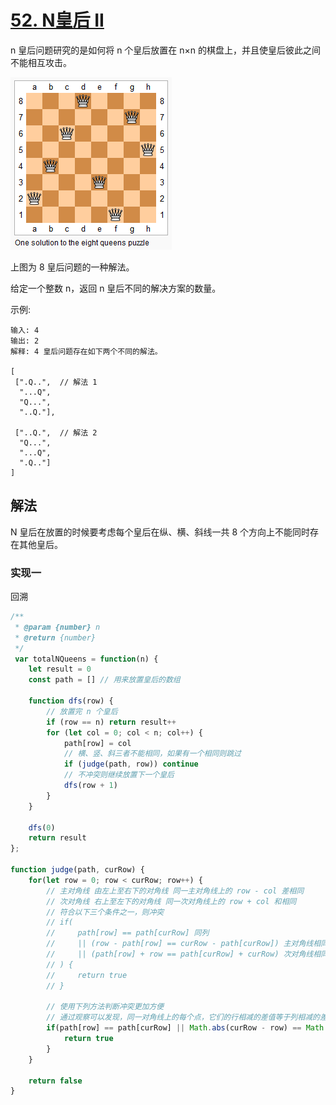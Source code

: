 # [52. N皇后 II](https://leetcode-cn.com/problems/n-queens-ii/)
n 皇后问题研究的是如何将 n 个皇后放置在 n×n 的棋盘上，并且使皇后彼此之间不能相互攻击。

![img](https://github.com/woai3c/leetcode/blob/master/imgs/8-queens.png)

上图为 8 皇后问题的一种解法。

给定一个整数 n，返回 n 皇后不同的解决方案的数量。

示例:
```
输入: 4
输出: 2
解释: 4 皇后问题存在如下两个不同的解法。

[
 [".Q..",  // 解法 1
  "...Q",
  "Q...",
  "..Q."],

 ["..Q.",  // 解法 2
  "Q...",
  "...Q",
  ".Q.."]
]
```

## 解法
N 皇后在放置的时候要考虑每个皇后在纵、横、斜线一共 8 个方向上不能同时存在其他皇后。
### 实现一
回溯
```js
/**
 * @param {number} n
 * @return {number}
 */
 var totalNQueens = function(n) {
    let result = 0
    const path = [] // 用来放置皇后的数组

    function dfs(row) {
        // 放置完 n 个皇后
        if (row == n) return result++
        for (let col = 0; col < n; col++) {
            path[row] = col
            // 横、竖、斜三者不能相同，如果有一个相同则跳过
            if (judge(path, row)) continue
            // 不冲突则继续放置下一个皇后
            dfs(row + 1)
        }
    }

    dfs(0)
    return result
};

function judge(path, curRow) {
    for(let row = 0; row < curRow; row++) {
        // 主对角线 由左上至右下的对角线 同一主对角线上的 row - col 差相同
        // 次对角线 右上至左下的对角线 同一次对角线上的 row + col 和相同
        // 符合以下三个条件之一，则冲突
        // if(
        //     path[row] == path[curRow] 同列
        //     || (row - path[row] == curRow - path[curRow]) 主对角线相同
        //     || (path[row] + row == path[curRow] + curRow) 次对角线相同
        // ) {
        //     return true
        // }

        // 使用下列方法判断冲突更加方便
        // 通过观察可以发现，同一对角线上的每个点，它们的行相减的差值等于列相减的差值
        if(path[row] == path[curRow] || Math.abs(curRow - row) == Math.abs(path[curRow] - path[row])) {
            return true
        }
    }

    return false
}
```
